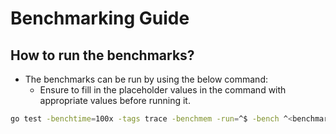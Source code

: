 # Benchmarking Guide

## How to run the benchmarks?

* The benchmarks can be run by using the below command:
  * Ensure to fill in the placeholder values in the command with appropriate values before running it.

```bash
go test -benchtime=100x -tags trace -benchmem -run=^$ -bench ^<benchmark_function_name>$ github.com/rishitc/go-kd-tree/benchmarks/<competitor_folder_name>
```
